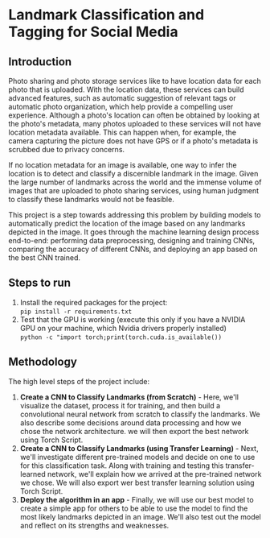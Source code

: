 # Landmark Classification and Tagging for Social Media

## Introduction
Photo sharing and photo storage services like to have location data for each photo that is uploaded. With the location data, these services can build advanced features, such as automatic suggestion of relevant tags or automatic photo organization, which help provide a compelling user experience. Although a photo's location can often be obtained by looking at the photo's metadata, many photos uploaded to these services will not have location metadata available. This can happen when, for example, the camera capturing the picture does not have GPS or if a photo's metadata is scrubbed due to privacy concerns.  

If no location metadata for an image is available, one way to infer the location is to detect and classify a discernible landmark in the image. Given the large number of landmarks across the world and the immense volume of images that are uploaded to photo sharing services, using human judgment to classify these landmarks would not be feasible.  

This project is a step towards addressing this problem by building models to automatically predict the location of the image based on any landmarks depicted in the image. It goes through the machine learning design process end-to-end: performing data preprocessing, designing and training CNNs, comparing the accuracy of different CNNs, and deploying an app based on the best CNN trained.  

## Steps to run
1) Install the required packages for the project:  
`pip install -r requirements.txt`  
2) Test that the GPU is working (execute this only if you have a NVIDIA GPU on your machine, which Nvidia drivers properly installed)  
`python -c "import torch;print(torch.cuda.is_available())`  

## Methodology
The high level steps of the project include:

1) **Create a CNN to Classify Landmarks (from Scratch)** - Here, we'll visualize the dataset, process it for training, and then build a convolutional neural network from scratch to classify the landmarks. We also describe some decisions around data processing and how we chose the network architecture. we will then export the best network using Torch Script.  
2) **Create a CNN to Classify Landmarks (using Transfer Learning)** - Next, we'll investigate different pre-trained models and decide on one to use for this classification task. Along with training and testing this transfer-learned network, we'll explain how we arrived at the pre-trained network we chose. We will also export wer best transfer learning solution using Torch Script.  
3) **Deploy the algorithm in an app** - Finally, we will use our best model to create a simple app for others to be able to use the model to find the most likely landmarks depicted in an image. We'll also test out the model and reflect on its strengths and weaknesses.  